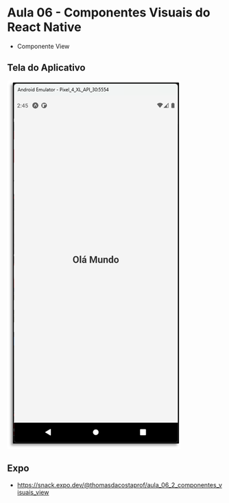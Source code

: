 # Aula 06 - Componentes Visuais do React Native

- Componente View

## Tela do Aplicativo

![Tela](screen1.png)

## Expo

- https://snack.expo.dev/@thomasdacostaprof/aula_06_2_componentes_visuais_view
